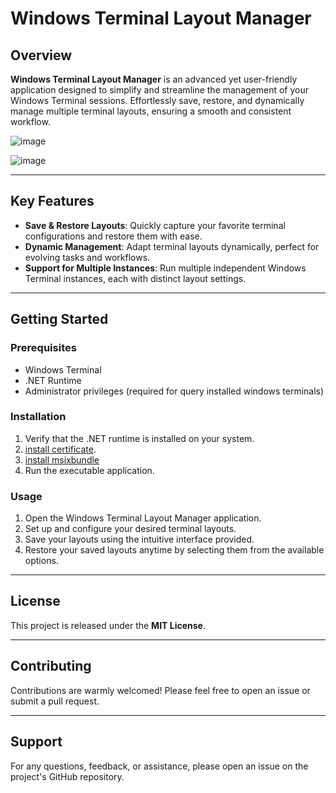 # Windows Terminal Layout Manager

## Overview

**Windows Terminal Layout Manager** is an advanced yet user-friendly application designed to simplify and streamline the management of your Windows Terminal sessions. Effortlessly save, restore, and dynamically manage multiple terminal layouts, ensuring a smooth and consistent workflow.

![image](https://github.com/user-attachments/assets/ce798699-c899-41f4-a8b3-6eb5f06109c0)

![image](https://github.com/user-attachments/assets/857020e7-5733-4e6f-bbd9-b6e7e0fc31d5)

---

## Key Features

- **Save & Restore Layouts**: Quickly capture your favorite terminal configurations and restore them with ease.
- **Dynamic Management**: Adapt terminal layouts dynamically, perfect for evolving tasks and workflows.
- **Support for Multiple Instances**: Run multiple independent Windows Terminal instances, each with distinct layout settings.

---

## Getting Started

### Prerequisites

- Windows Terminal
- .NET Runtime
- Administrator privileges (required for query installed windows terminals)

### Installation

1. Verify that the .NET runtime is installed on your system.
2. [install certificate](https://github.com/dmitrykok/WTLayoutManager/releases/download/1.0.30.0/WTLayoutManagerBundle_1.0.30.0_x86_x64_arm64.cer).
3. [install msixbundle](https://github.com/dmitrykok/WTLayoutManager/releases/download/1.0.30.0/WTLayoutManagerBundle_1.0.30.0_x86_x64_arm64.msixbundle)
4. Run the executable application.

### Usage

1. Open the Windows Terminal Layout Manager application.
2. Set up and configure your desired terminal layouts.
3. Save your layouts using the intuitive interface provided.
4. Restore your saved layouts anytime by selecting them from the available options.

---

## License

This project is released under the **MIT License**.

---

## Contributing

Contributions are warmly welcomed! Please feel free to open an issue or submit a pull request.

---

## Support

For any questions, feedback, or assistance, please open an issue on the project's GitHub repository.

